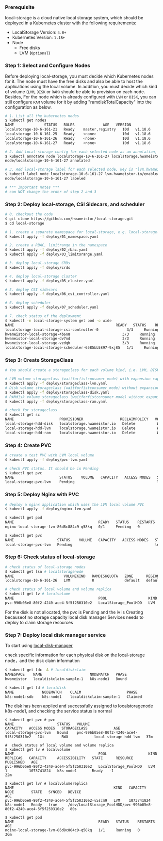 ### Prerequisite

local-storage is a cloud native local storage system, which should be deployed in a Kubernetes cluster with the following requirements:

* LocalStorage Version: `4.0+`
* Kubernetes Version: `1.18+`
* Node
  * Free disks
  * LVM (`Optional`)

### Step 1: Select and Configure Nodes

Before deploying local-storage, you must decide which Kubernetes nodes for it. The node must have the free disks and also be able to host the applications using the local volume. In addition, you must decide which kind of volume (`LVM`, `DISK` or `RAM`) should be able to provision on each node. Besides, For the node which is already configured with `LVM` or `DISK`, you can still configure `RAM` volume for it by adding "ramdiskTotalCapacity" into the configuration as below.

``` bash
# 1. List all the kubernetes nodes
$ kubectl get nodes
NAME              STATUS   ROLES             AGE   VERSION
localstorage-10-6-161-21   Ready    master,registry   10d   v1.18.6
localstorage-10-6-161-25   Ready    <none>            10d   v1.18.6
localstorage-10-6-161-26   Ready    <none>            10d   v1.18.6
localstorage-10-6-161-27   Ready    <none>            10d   v1.18.6

# 2. Add local-storage config for each selected node as an annotation, key is "localstorage.hwameistor.io/local-storage-conf", default volumeKind is LVM
$ kubectl annotate node localstorage-10-6-161-27 localstorage.hwameistor.io/local-storage-conf='{"storage":{"volumeKind": "LVM", "ramdiskTotalCapacity": "1GB"}}'
node/localstorage-10-6-161-27 annotated

# 3. Add local-storage label for each selected node, key is "lvm.hwameistor.io/enable"
$ kubectl label node localstorage-10-6-161-27 lvm.hwameistor.io/enable=true
node/localstorage-10-6-161-27 labeled

# *** Important notes ***
# can NOT change the order of step 2 and 3
```

### Step 2: Deploy local-storage, CSI Sidecars, and scheduler

``` bash
# 0. checkout the code
$ git clone https://github.com/hwameistor/local-storage.git
$ cd local-storage

# 1. create a separate namespace for local-storage, e.g. local-storage-system
$ kubectl apply -f deploy/01_namespace.yaml

# 2. create a RBAC, limitrange in the namespace
$ kubectl apply -f deploy/02_rbac.yaml
$ kubectl apply -f deploy/03_limitsrange.yaml

# 3. deploy local-storage CRDs
$ kubectl apply -f deploy/crds

# 4. deploy local-storage cluster
$ kubectl apply -f deploy/05_cluster.yaml

# 5. deploy CSI sidecars
$ kubectl apply -f deploy/06_csi_controller.yaml

# 6. deploy scheduler
$ kubectl apply -f deploy/07_scheduler.yaml

# 7. check status of the deployment
$ kubectl -n local-storage-system get pod -o wide
NAME                                               READY   STATUS    RESTARTS   AGE   IP               NODE              NOMINATED NODE   READINESS GATES
localstorage-local-storage-csi-controller-0             3/3     Running   15         13h   172.29.54.20     localstorage-10-6-161-27   <none>           <none>
hwameistor-local-storage-4b6n8                        3/3     Running   0          18m   10.6.161.27      localstorage-10-6-161-27   <none>           <none>
hwameistor-local-storage-dv7nd                        3/3     Running   0          18m   10.6.161.26      localstorage-10-6-161-26   <none>           <none>
hwameistor-local-storage-vzdqh                        3/3     Running   0          18m   10.6.161.25      localstorage-10-6-161-25   <none>           <none>
localstorage-local-storage-scheduler-6585bb5897-9xj85   1/1     Running   0          15h   172.29.164.160   localstorage-10-6-161-25   <none>           <none>
```

### Step 3: Create StorageClass

``` bash
# You should create a storageclass for each volume kind, i.e. LVM, DISK, RAM

# LVM volume storageclass (waitforfistconsumer mode) with expansion capability
$ kubectl apply -f deploy/storageclass-lvm.yaml
# Disk volume storageclass (waitforfistconsumer mode) without expansion capability
$ kubectl apply -f deploy/storageclass-disk.yaml
# RAMdisk volume storageclass (waitforfistconsumer mode) without expansion capability
$ kubectl apply -f deploy/storageclass-ram.yaml

# check for storageclass
$ kubectl get sc
NAME                     PROVISIONER                 RECLAIMPOLICY   VOLUMEBINDINGMODE      ALLOWVOLUMEEXPANSION   AGE
local-storage-hdd-disk   localstorage.hwameistor.io   Delete          WaitForFirstConsumer   false                  21d
local-storage-hdd-lvm    localstorage.hwameistor.io   Delete          WaitForFirstConsumer   true                   21d
local-storage-hdd-ram    localstorage.hwameistor.io   Delete          WaitForFirstConsumer   false                  15d
```

### Step 4: Create PVC

``` bash
# create a test PVC with LVM local volume
$ kubectl apply -f deploy/pvc-lvm.yaml

# check PVC status. It should be in Pending
$ kubectl get pvc
NAME                     STATUS    VOLUME   CAPACITY   ACCESS MODES   STORAGECLASS             AGE
local-storage-pvc-lvm    Pending                                      local-storage-hdd-lvm    3s
```

### Step 5: Deploy Nginx with PVC

``` bash
# deploy a nginx application which uses the LVM local volume PVC
$ kubectl apply -f deploy/nginx-lvm.yaml

$ kubectl get pod
NAME                                       READY   STATUS    RESTARTS   AGE
nginx-local-storage-lvm-86d8c884c9-q58kq   0/1     Pending   0          63s

$ kubectl get pvc
NAME                    STATUS    VOLUME   CAPACITY   ACCESS MODES   STORAGECLASS            AGE
local-storage-pvc-lvm   Pending                                      local-storage-hdd-lvm   102s
```

### Step 6: Check status of local-storage

``` bash
# check status of local-storage nodes
$ kubectl get lsn # localstoragenode
NAME                       VOLUMEKIND   RAMDISKQUOTA   ZONE      REGION    STATUS   AGE
localstorage-10-6-161-26   LVM          0              default   default   Ready    14d

# check status of local volume and volume replica
$ kubectl get lv # localvolume
NAME                                       POOL                   KIND   REPLICAS   CAPACITY     ACCESSIBILITY   STATE      RESOURCE   PUBLISHED   AGE
pvc-996b05e8-80f2-4240-ace4-5f5f250310e2   LocalStorage_PoolHDD   LVM    1          1073741824   k8s-node1       Creating                          2m50s
```
 For the disk is not allocated, the pvc is Pending and the lv is Creating becauseof no storage capacity
local disk manager Services needs to deploy to claim storage resources

### Step 7: Deploy local disk manager service

To start using [local-disk-manager](https://github.com/hwameistor/local-disk-manager/blob/main/README.md)

check specific information for each physical disk on the local-storage node，and the disk claim information

``` bash
$ kubectl get ldc -A # localdiskclaim
NAMESPACE    NAME                      NODEMATCH   PHASE
hwameistor   localdiskclaim-sample-1   k8s-node1   Bound

$ kubectl get ld # localdisk
NAME             NODEMATCH    CLAIM                     PHASE
k8s-node1-sdb    k8s-node1    localdiskclaim-sample-1   Claimed
```

The disk has been applied and successfully assigned to localstoragenode k8s-node1, and checking the service status is normal

```
$ kubectl get pvc # pvc
NAME                    STATUS   VOLUME                                     CAPACITY   ACCESS MODES   STORAGECLASS            AGE
local-storage-pvc-lvm   Bound    pvc-996b05e8-80f2-4240-ace4-5f5f250310e2   1Gi        RWO            local-storage-hdd-lvm   37m

#  check status of local volume and volume replica
$ kubectl get lv # localvolume
NAME                                       POOL                   KIND   REPLICAS   CAPACITY     ACCESSIBILITY   STATE      RESOURCE   PUBLISHED   AGE
pvc-996b05e8-80f2-4240-ace4-5f5f250310e2   LocalStorage_PoolHDD   LVM    1          1073741824   k8s-node1       Ready   -1                     22m

$ kubectl get lvr # localvolumereplica
NAME                                              KIND   CAPACITY     NODE        STATE   SYNCED   DEVICE                                                               AGE
pvc-996b05e8-80f2-4240-ace4-5f5f250310e2-v5scm9   LVM    1073741824   k8s-node1   Ready   true     /dev/LocalStorage_PoolHDD/pvc-996b05e8-80f2-4240-ace4-5f5f250310e2   80s

$ kubectl get pod
NAME                                       READY   STATUS    RESTARTS   AGE
nginx-local-storage-lvm-86d8c884c9-q58kq   1/1     Running   0          36m

```